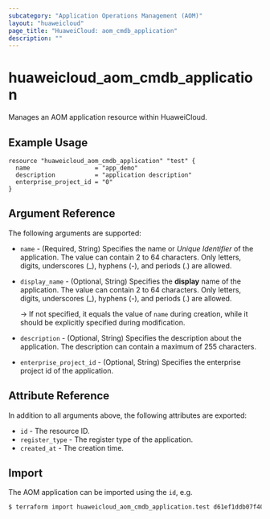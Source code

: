 ```yaml
---
subcategory: "Application Operations Management (AOM)"
layout: "huaweicloud"
page_title: "HuaweiCloud: aom_cmdb_application"
description: ""
---
```


# huaweicloud_aom_cmdb_application

Manages an AOM application resource within HuaweiCloud.

## Example Usage

```hcl
resource "huaweicloud_aom_cmdb_application" "test" {
  name                  = "app_demo"
  description           = "application description"
  enterprise_project_id = "0"
}
```

## Argument Reference

The following arguments are supported:

* `name` - (Required, String) Specifies the name or *Unique Identifier* of the application. The value can contain
  2 to 64 characters. Only letters, digits, underscores (_), hyphens (-), and periods (.) are allowed.

* `display_name` - (Optional, String) Specifies the **display** name of the application. The value can contain
  2 to 64 characters. Only letters, digits, underscores (_), hyphens (-), and periods (.) are allowed.

  -> If not specified, it equals the value of `name` during creation, while it should be explicitly specified during modification.

* `description` - (Optional, String) Specifies the description about the application.
  The description can contain a maximum of 255 characters.

* `enterprise_project_id` - (Optional, String) Specifies the enterprise project id of the application.

## Attribute Reference

In addition to all arguments above, the following attributes are exported:

* `id` - The resource ID.
* `register_type` - The register type of the application.
* `created_at` - The creation time.

## Import

The AOM application can be imported using the `id`, e.g.

```bash
$ terraform import huaweicloud_aom_cmdb_application.test d61ef1ddb07f40e381ee37a000512caa
```
